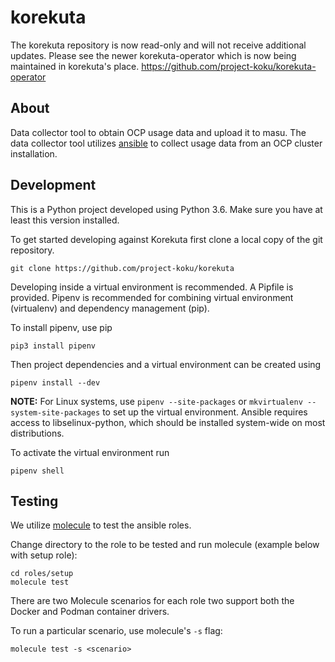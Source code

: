 # korekuta

The korekuta repository is now read-only and will not receive additional updates. Please see the newer korekuta-operator which is now being maintained in korekuta's place. https://github.com/project-koku/korekuta-operator

## About
Data collector tool to obtain OCP usage data and upload it to masu. The data collector tool utilizes [ansible](https://www.ansible.com/) to collect usage data from an OCP cluster installation.

## Development

This is a Python project developed using Python 3.6. Make sure you have at least this version installed.

To get started developing against Korekuta first clone a local copy of the git repository.

```
git clone https://github.com/project-koku/korekuta
```

Developing inside a virtual environment is recommended. A Pipfile is provided. Pipenv is recommended for combining virtual environment (virtualenv) and dependency management (pip).

To install pipenv, use pip

```
pip3 install pipenv
```

Then project dependencies and a virtual environment can be created using

```
pipenv install --dev
```

**NOTE:** For Linux systems, use `pipenv --site-packages` or `mkvirtualenv --system-site-packages` to set up the virtual environment. Ansible requires access to libselinux-python, which should be installed system-wide on most distributions.

To activate the virtual environment run

```
pipenv shell
```

## Testing

We utilize [molecule](https://molecule.readthedocs.io/en/latest/) to test the ansible roles.

Change directory to the role to be tested and run molecule (example below with setup role):

```
cd roles/setup
molecule test
```

There are two Molecule scenarios for each role two support both the Docker and
Podman container drivers.

To run a particular scenario, use molecule's `-s` flag:

```
molecule test -s <scenario>
```

